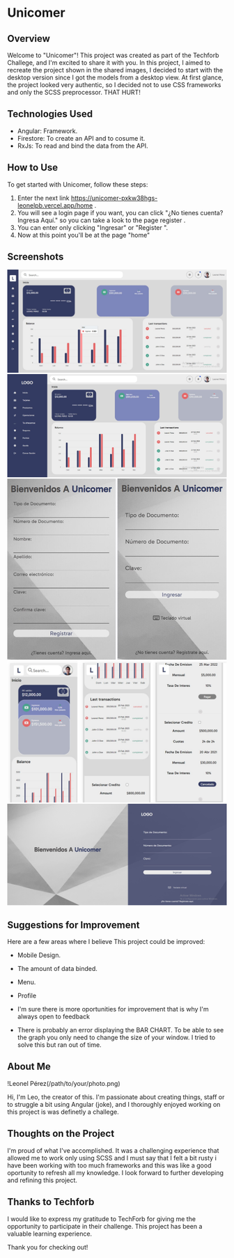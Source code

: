 # Unicomer

## Overview

Welcome to  "Unicomer"! This project was created as part of the Techforb Challege, and I'm excited to share it with you. In this project, I aimed to recreate the project shown in the shared images, I decided to start with the desktop version since I got the models from a desktop view. At first glance, the project looked very authentic, so I decided not to use CSS frameworks and only the SCSS preprocessor. THAT HURT!

## Technologies Used

- Angular: Framework.
- Firestore: To create an API and to cosume it.
- RxJs: To read and bind the data from the API.

## How to Use

To get started with Unicomer, follow these steps:

1. Enter the next link https://unicomer-pxkw38hgs-leonelpb.vercel.app/home .
2.  You will see a login page if you want, you can click "¿No tienes cuenta? Ingresa Aquí." so you can take a look to the page register .
3. You can enter only clicking "Ingresar" or "Register ".
4. Now at this point you'll be at the page "home"

## Screenshots

![Desktop](src/assets/project-bit/desktop-close.jpg)
![Desktop](src/assets/project-bit/desktop-open.jpg)
![Mobile](src/assets/project-bit/mobile-auth.jpg)
![Mobile-Login](src/assets/project-bit/mobile-version.jpg)
![register](src/assets/project-bit/login-desktop.jpg)

## Suggestions for Improvement

Here are a few areas where I believe This project could be improved:

- Mobile Design.
- The amount of data binded.
- Menu.
- Profile

- I'm sure there  is more oportunities for improvement that is why I'm always open to feedback
- There is probably an error displaying the BAR CHART. To be able to see the graph you only need to change the size of your window. I tried to solve this but ran out of time.

## About Me

!Leonel Pérez(/path/to/your/photo.png)

Hi, I'm Leo, the creator of this. I'm passionate about creating things, staff or to struggle a bit using Angular (joke), and I thoroughly enjoyed working on this project is was definetly a challege.

## Thoughts on the Project

I'm proud of what I've accomplished. It was a challenging experience that allowed me to work only using SCSS and I must say that I felt a bit rusty i have been working with too much frameworks and this was like a good oportunity to refresh all my knowledge. I look forward to further developing and refining this project.

## Thanks to Techforb

I would like to express my gratitude to TechForb for giving me the opportunity to participate in their challenge. This project has been a valuable learning experience.

Thank you for checking out!
